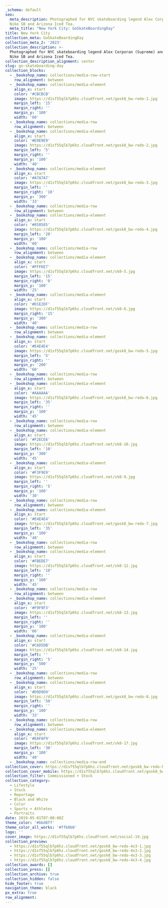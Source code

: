 ```yaml
---
_schema: default
seo:
  meta_description: Photographed for NYC skateboarding legend Alex Corporan (Supreme) and sponsors
  Nike SB and Arizona Iced Tea.
  meta_title: "New York City: GoSkateBoardingDay"
title: New York City
collection_meta: GoSkateBoardingDay
collection_meta_2: '2023'
collection_description: >-
  Photographed for NYC skateboarding legend Alex Corporan (Supreme) and sponsors
  Nike SB and Arizona Iced Tea.
collection_description_alignment: center
slug: go-skateboarding-day
collection_blocks:
  - _bookshop_name: collections/media-row-start
    row_alignment: between
  - _bookshop_name: collections/media-element
    align_x: start
    color: '#CBCBCB'
    image: https://d1sf55qlb7p6hz.cloudfront.net/gosk8_bw-redo-1.jpg
    margin_left: '15'
    margin_right: ''
    margin_y: '100'
    width: '60'
  - _bookshop_name: collections/media-row
    row_alignment: between
  - _bookshop_name: collections/media-element
    align_x: start
    color: '#E9E9E9'
    image: https://d1sf55qlb7p6hz.cloudfront.net/gosk8_bw-redo-2.jpg
    margin_left: '5'
    margin_right: ''
    margin_y: '100'
    width: '40'
  - _bookshop_name: collections/media-element
    align_x: start
    color: '#A7A7A7'
    image: https://d1sf55qlb7p6hz.cloudfront.net/gosk8_bw-redo-3.jpg
    margin_left: ''
    margin_right: '10'
    margin_y: '300'
    width: '33'
  - _bookshop_name: collections/media-row
    row_alignment: between
  - _bookshop_name: collections/media-element
    align_x: start
    color: '#858585'
    image: https://d1sf55qlb7p6hz.cloudfront.net/gosk8_bw-redo-4.jpg
    margin_left: '20'
    margin_y: '100'
    width: '60'
  - _bookshop_name: collections/media-row
    row_alignment: between
  - _bookshop_name: collections/media-element
    align_x: start
    color: '#FFF6E7'
    image: https://d1sf55qlb7p6hz.cloudfront.net/sk8-5.jpg
    margin_left: '15'
    margin_right: '0'
    margin_y: '100'
    width: '25'
  - _bookshop_name: collections/media-element
    align_x: start
    color: '#D1E2DF'
    image: https://d1sf55qlb7p6hz.cloudfront.net/sk8-6.jpg
    margin_right: '15'
    margin_y: '300'
    width: '40'
  - _bookshop_name: collections/media-row
    row_alignment: between
  - _bookshop_name: collections/media-element
    align_x: start
    color: '#E4E4E4'
    image: https://d1sf55qlb7p6hz.cloudfront.net/gosk8_bw-redo-5.jpg
    margin_left: '5'
    margin_right: ''
    margin_y: '200'
    width: '60'
  - _bookshop_name: collections/media-row
    row_alignment: between
  - _bookshop_name: collections/media-element
    align_x: start
    color: '#AAAAAA'
    image: https://d1sf55qlb7p6hz.cloudfront.net/gosk8_bw-redo-6.jpg
    margin_left: '35'
    margin_right: ''
    margin_y: '100'
    width: '45'
  - _bookshop_name: collections/media-row
    row_alignment: between
  - _bookshop_name: collections/media-element
    align_x: start
    color: '#F2ECE6'
    image: https://d1sf55qlb7p6hz.cloudfront.net/sk8-10.jpg
    margin_left: '10'
    margin_y: '300'
    width: '45'
  - _bookshop_name: collections/media-element
    align_x: start
    color: '#F3F9E9'
    image: https://d1sf55qlb7p6hz.cloudfront.net/sk8-9.jpg
    margin_left: ''
    margin_right: '5'
    margin_y: '100'
    width: '30'
  - _bookshop_name: collections/media-row
    row_alignment: between
  - _bookshop_name: collections/media-element
    align_x: start
    color: '#E4E4E4'
    image: https://d1sf55qlb7p6hz.cloudfront.net/gosk8_bw-redo-7.jpg
    margin_left: '35'
    margin_y: '100'
    width: '40'
  - _bookshop_name: collections/media-row
    row_alignment: between
  - _bookshop_name: collections/media-element
    align_x: start
    color: '#FBEDE7'
    image: https://d1sf55qlb7p6hz.cloudfront.net/sk8-12.jpg
    margin_left: '10'
    margin_right: ''
    margin_y: '100'
    width: '45'
  - _bookshop_name: collections/media-row
    row_alignment: between
  - _bookshop_name: collections/media-element
    align_x: start
    color: '#F9F9F3'
    image: https://d1sf55qlb7p6hz.cloudfront.net/sk8-13.jpg
    margin_left: ''
    margin_right: ''
    margin_y: '100'
    width: '66'
  - _bookshop_name: collections/media-element
    align_x: start
    color: '#C6D5DB'
    image: https://d1sf55qlb7p6hz.cloudfront.net/sk8-14.jpg
    margin_left: ''
    margin_right: '5'
    margin_y: '500'
    width: '25'
  - _bookshop_name: collections/media-row
    row_alignment: between
  - _bookshop_name: collections/media-element
    align_x: start
    color: '#D9D9D9'
    image: https://d1sf55qlb7p6hz.cloudfront.net/gosk8_bw-redo-8.jpg
    margin_left: '50'
    margin_right: ''
    margin_y: '100'
    width: '33'
  - _bookshop_name: collections/media-row
    row_alignment: between
  - _bookshop_name: collections/media-element
    align_x: start
    color: '#EAFAF9'
    image: https://d1sf55qlb7p6hz.cloudfront.net/sk8-17.jpg
    margin_left: '30'
    margin_y: '100'
    width: '40'
  - _bookshop_name: collections/media-row-end
collection_cover: https://d1sf55qlb7p6hz.cloudfront.net/gosk8_bw-redo-horizontal-1.jpg
collection_cover_mobile: https://d1sf55qlb7p6hz.cloudfront.net/gosk8_bw-redo-vertical-1.jpg
collection_filter: Commissioned + Stock
collection_category:
  - Lifestyle
  - Stock
  - Reportage
  - Black and White
  - Color
  - Sports + Athletes
  - Portraits
date: 2019-05-01T07:00:00Z
theme_color: '#bbd8ff'
theme_color_all_works: '#ffb0b0'
logo: ''
cover_image: https://d1sf55qlb7p6hz.cloudfront.net/social-19.jpg
collection_preview:
  - https://d1sf55qlb7p6hz.cloudfront.net/gosk8_bw-redo-4x3-1.jpg
  - https://d1sf55qlb7p6hz.cloudfront.net/gosk8_bw-redo-4x3-2.jpg
  - https://d1sf55qlb7p6hz.cloudfront.net/gosk8_bw-redo-4x3-3.jpg
  - https://d1sf55qlb7p6hz.cloudfront.net/gosk8_bw-redo-4x3-4.jpg
collection_awards: []
collection_press: []
collection_archive: true
collection_hidden: false
hide_footer: true
navigation_theme: black
px_extra: true
row_alignment:
---
```

